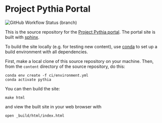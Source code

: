 # Project Pythia Portal

![GitHub Workflow Status (branch)](https://img.shields.io/github/workflow/status/NCAR/pythia-portal/deploy-site/main?logo=github&style=for-the-badge)

This is the source repository for the [Project Pythia portal](https://projectpythia.github.io).
The portal site is built with [sphinx](https://www.sphinx-doc.org/).

To build the site locally (e.g. for testing new content),
use [conda](https://docs.conda.io/) to set up a build environment with all dependencies.

First, make a local clone of this source repository on your machine.
Then, from the `content` directory of the source repository, do this:
```
conda env create -f ci/environment.yml
conda activate pythia
```

You can then build the site:
```
make html
```
and view the built site in your web browser with
```
open _build/html/index.html
```
